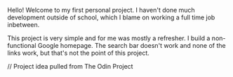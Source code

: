 Hello! Welcome to my first personal project. I haven't done much development outside of school, which I blame on working a full time job inbetween.

This project is very simple and for me was mostly a refresher. I build a non-functional Google homepage. The search bar doesn't work and none of the links work, but that's not the point of this project.


// Project idea pulled from The Odin Project
